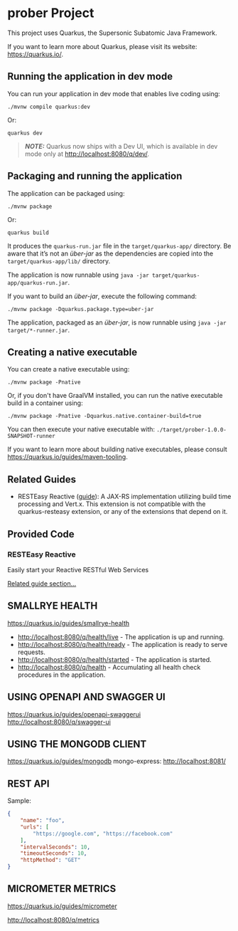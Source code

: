 # prober Project

This project uses Quarkus, the Supersonic Subatomic Java Framework.

If you want to learn more about Quarkus, please visit its website: <https://quarkus.io/>.

## Running the application in dev mode

You can run your application in dev mode that enables live coding using:

```shell script
./mvnw compile quarkus:dev
```

Or:

```shell script
quarkus dev
```

> **_NOTE:_**  Quarkus now ships with a Dev UI, which is available in dev mode only at <http://localhost:8080/q/dev/>.

## Packaging and running the application

The application can be packaged using:

```shell script
./mvnw package
```

Or:

```shell script
quarkus build
```

It produces the `quarkus-run.jar` file in the `target/quarkus-app/` directory.
Be aware that it’s not an _über-jar_ as the dependencies are copied into the `target/quarkus-app/lib/` directory.

The application is now runnable using `java -jar target/quarkus-app/quarkus-run.jar`.

If you want to build an _über-jar_, execute the following command:

```shell script
./mvnw package -Dquarkus.package.type=uber-jar
```

The application, packaged as an _über-jar_, is now runnable using `java -jar target/*-runner.jar`.

## Creating a native executable

You can create a native executable using:

```shell script
./mvnw package -Pnative
```

Or, if you don't have GraalVM installed, you can run the native executable build in a container using:

```shell script
./mvnw package -Pnative -Dquarkus.native.container-build=true
```

You can then execute your native executable with: `./target/prober-1.0.0-SNAPSHOT-runner`

If you want to learn more about building native executables, please consult <https://quarkus.io/guides/maven-tooling>.

## Related Guides

- RESTEasy Reactive ([guide](https://quarkus.io/guides/resteasy-reactive)): A JAX-RS implementation utilizing build time processing and Vert.x. This extension is not compatible with the quarkus-resteasy extension, or any of the extensions that depend on it.

## Provided Code

### RESTEasy Reactive

Easily start your Reactive RESTful Web Services

[Related guide section...](https://quarkus.io/guides/getting-started-reactive#reactive-jax-rs-resources)

## SMALLRYE HEALTH

<https://quarkus.io/guides/smallrye-health>

- <http://localhost:8080/q/health/live> - The application is up and running.
- <http://localhost:8080/q/health/ready> - The application is ready to serve requests.
- <http://localhost:8080/q/health/started> - The application is started.
- <http://localhost:8080/q/health> - Accumulating all health check procedures in the application.

## USING OPENAPI AND SWAGGER UI

<https://quarkus.io/guides/openapi-swaggerui>
<http://localhost:8080/q/swagger-ui>

## USING THE MONGODB CLIENT

<https://quarkus.io/guides/mongodb>
mongo-express: <http://localhost:8081/>

## REST API

Sample:

```json
{
    "name": "foo",
    "urls": [
        "https://google.com", "https://facebook.com"
    ],
    "intervalSeconds": 10,
    "timeoutSeconds": 10,
    "httpMethod": "GET"
}
```

## MICROMETER METRICS

<https://quarkus.io/guides/micrometer>

<http://localhost:8080/q/metrics>

